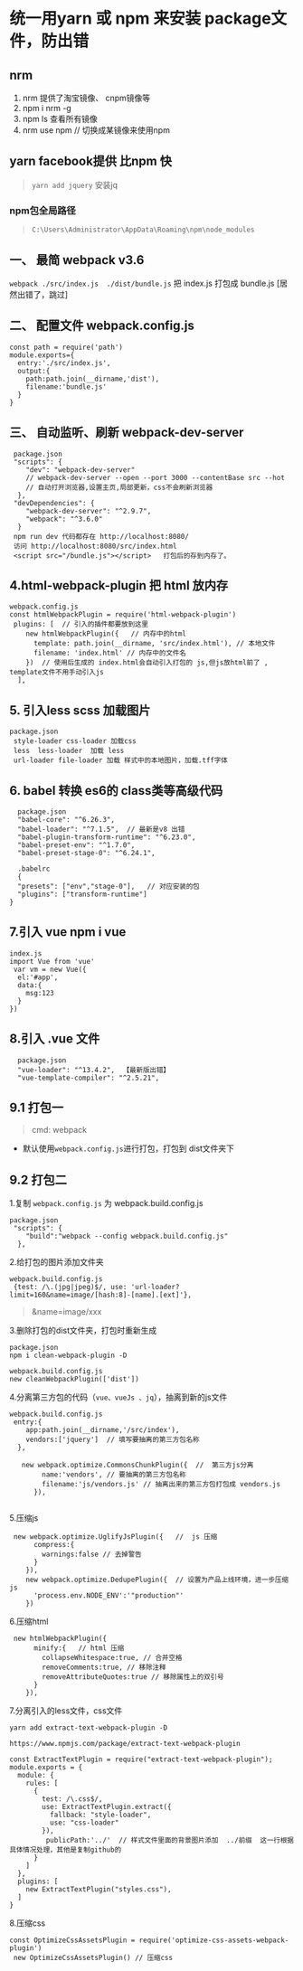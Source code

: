# 统一用yarn 或 npm 来安装 package文件，防出错

## nrm
1. nrm  提供了淘宝镜像、 cnpm镜像等
2. npm i nrm -g
3. npm ls 查看所有镜像
4. nrm use npm // 切换成某镜像来使用npm

## yarn facebook提供  比npm 快
> `yarn add jquery` 安装jq

### npm包全局路径  
> `C:\Users\Administrator\AppData\Roaming\npm\node_modules`


## 一、 最简 webpack v3.6
 `webpack ./src/index.js  ./dist/bundle.js`   把 index.js 打包成  bundle.js   [居然出错了，跳过]

## 二、 配置文件 webpack.config.js

```
const path = require('path')
module.exports={
  entry:'./src/index.js',
  output:{
    path:path.join(__dirname,'dist'),
    filename:'bundle.js'
  }
}
```

## 三、 自动监听、刷新  webpack-dev-server
```
 package.json
 "scripts": {
    "dev": "webpack-dev-server"
    // webpack-dev-server --open --port 3000 --contentBase src --hot 
    // 自动打开浏览器,设置主页,局部更新，css不会刷新浏览器
  },
 "devDependencies": {
    "webpack-dev-server": "^2.9.7",
    "webpack": "^3.6.0"
  }
 npm run dev 代码都存在 http://localhost:8080/
 访问 http://localhost:8080/src/index.html
 <script src="/bundle.js"></script>   打包后的存到内存了。

```
## 4.html-webpack-plugin 把 html 放内存
```  
webpack.config.js
const htmlWebpackPlugin = require('html-webpack-plugin')
 plugins: [  // 引入的插件都要放到这里
    new htmlWebpackPlugin({   // 内存中的html
      template: path.join(__dirname, 'src/index.html'), // 本地文件
      filename: 'index.html' // 内存中的文件名
    })  // 使用后生成的 index.html会自动引入打包的 js,但js放html前了 , template文件不用手动引入js
  ],
```  
## 5. 引入less scss 加载图片
```
package.json
 style-loader css-loader 加载css
 less  less-loader  加载 less
 url-loader file-loader 加载 样式中的本地图片，加载.tff字体
```

## 6. babel 转换 es6的 class类等高级代码
```
  package.json
  "babel-core": "^6.26.3",
  "babel-loader": "^7.1.5",  // 最新是v8 出错
  "babel-plugin-transform-runtime": "^6.23.0",
  "babel-preset-env": "^1.7.0",
  "babel-preset-stage-0": "^6.24.1",

  .babelrc
  {
  "presets": ["env","stage-0"],   // 对应安装的包
  "plugins": ["transform-runtime"]
}
```
## 7.引入 vue   npm i vue
```
index.js 
import Vue from 'vue'
 var vm = new Vue({
  el:'#app',
  data:{
    msg:123
  }
})
```
## 8.引入 .vue 文件
```
  package.json
  "vue-loader": "^13.4.2",  【最新版出错】
  "vue-template-compiler": "^2.5.21",
```

## 9.1 打包一
> cmd: webpack 
 + 默认使用`webpack.config.js`进行打包，打包到 dist文件夹下

## 9.2 打包二
1.复制 `webpack.config.js` 为 webpack.build.config.js 
```
package.json 
 "scripts": {
    "build":"webpack --config webpack.build.config.js"
  },
```
2.给打包的图片添加文件夹
```
webpack.build.config.js 
 {test: /\.(jpg|jpeg)$/, use: 'url-loader?limit=160&name=image/[hash:8]-[name].[ext]'},
```
> &name=image/xxx 

3.删除打包的dist文件夹，打包时重新生成
```
package.json
npm i clean-webpack-plugin -D 

webpack.build.config.js 
new cleanWebpackPlugin(['dist'])
```
4.分离第三方包的代码（`vue、vueJs 、jq`），抽离到新的js文件
```
webpack.build.config.js
 entry:{                          
    app:path.join(__dirname,'/src/index'),
    vendors:['jquery']  // 填写要抽离的第三方包名称
  },
  
   new webpack.optimize.CommonsChunkPlugin({  //  第三方js分离
        name:'vendors', // 要抽离的第三方包名称
        filename:'js/vendors.js' // 抽离出来的第三方包打包成 vendors.js
      }),
      
```
5.压缩js 
```
 new webpack.optimize.UglifyJsPlugin({   //  js 压缩
      compress:{
        warnings:false // 去掉警告
      }
    }),
    new webpack.optimize.DedupePlugin({  // 设置为产品上线环境，进一步压缩js
      'process.env.NODE_ENV':'"production"'
    })
```
6.压缩html
```
 new htmlWebpackPlugin({   
      minify:{   // html 压缩
        collapseWhitespace:true, // 合并空格
        removeComments:true, // 移除注释
        removeAttributeQuotes:true // 移除属性上的双引号
      }
    }),
```    
7.分离引入的less文件，css文件
```
yarn add extract-text-webpack-plugin -D

https://www.npmjs.com/package/extract-text-webpack-plugin

const ExtractTextPlugin = require("extract-text-webpack-plugin");
module.exports = {
  module: {
    rules: [
      {
        test: /\.css$/,
        use: ExtractTextPlugin.extract({
          fallback: "style-loader",
          use: "css-loader"
        }),
         publicPath:'../'  // 样式文件里面的背景图片添加  ../前缀  这一行根据具体情况处理，其他是复制github的
      }
    ]
  },
  plugins: [
    new ExtractTextPlugin("styles.css"),
  ]
}

```
8.压缩css
```
const OptimizeCssAssetsPlugin = require('optimize-css-assets-webpack-plugin')
 new OptimizeCssAssetsPlugin() // 压缩css

```